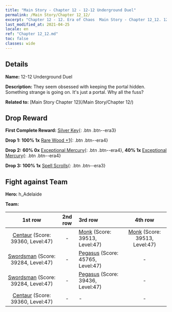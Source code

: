 ```yaml
---
title: "Main Story - Chapter 12 - 12-12 Underground Duel"
permalink: /Main Story/Chapter 12_12/
excerpt: "Chapter 12 - 12. Era of Chaos  Main Story - Chapter 12_12. 12-12 Underground Duel"
last_modified_at: 2021-04-25
locale: en
ref: "Chapter 12_12.md"
toc: false
classes: wide
---
```


## Details

 **Name:** 12-12 Underground Duel

 **Description:** They seem obsessed with keeping the portal hidden. Something strange is going on. It's just a portal. Why all the fuss?

 **Related to:** [Main Story Chapter 12](/Main Story/Chapter 12/)

## Drop Reward

 **First Complete Reward:** [Silver Key](/Items/con_693/){: .btn .btn--era3}

 **Drop 1:** **100% 1x** [Rare Wood +1](/Items/mat_41/){: .btn .btn--era4}

 **Drop 2:** **60% 0x** [Exceptional Mercury](/Items/mat_35/){: .btn .btn--era4}, **40% 1x** [Exceptional Mercury](/Items/mat_35/){: .btn .btn--era4}

 **Drop 3:** **100% 1x** [Spell Scrolls](/Items/con_694/){: .btn .btn--era3}


## Fight against Team
 **Hero:** h_Adelaide

 **Team:**


  | 1st row | 2nd row | 3rd row | 4th row |
  |:----:|:----:|:----|:----:|
  | [Centaur](/units/Centaur/) (Score: 39360, Level:47)  | - | [Monk](/units/Monk/) (Score: 39513, Level:47)  | [Monk](/units/Monk/) (Score: 39513, Level:47)  |
  | [Swordsman](/units/Swordsman/) (Score: 39284, Level:47)  | - | [Pegasus](/units/Pegasus/) (Score: 45765, Level:47)  | - |
  | [Swordsman](/units/Swordsman/) (Score: 39284, Level:47)  | - | [Pegasus](/units/Pegasus/) (Score: 39436, Level:47)  | - |
  | [Centaur](/units/Centaur/) (Score: 39360, Level:47)  | - | - | - |


